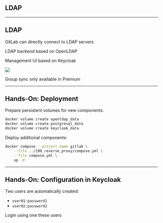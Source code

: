 <!-- .slide: id="gitlab_ldap" class="vertical-center" -->

<i class="fa-duotone fa-book fa-8x fa-duotone-colors" style="float: right; color: grey;"></i>

## LDAP

---

## LDAP

<i class="fa-duotone fa-book fa-4x fa-duotone-colors" style="float: right;"></i>

GitLab can directly connect to LDAP servers [<i class="fa-solid fa-arrow-up-right-from-square"></i>](https://docs.gitlab.com/ee/administration/auth/ldap/)

LDAP backend based on OpenLDAP [<i class="fa-solid fa-arrow-up-right-from-square"></i>](https://www.openldap.org/)

Management UI based on Keycloak [<i class="fa-solid fa-arrow-up-right-from-square"></i>](https://www.keycloak.org/)

![](150_gitlab/120_ldap/ldap.drawio.svg) <!-- .element: style="width: 90%;" -->

Group sync [<i class="fa-solid fa-arrow-up-right-from-square"></i>](https://docs.gitlab.com/ee/administration/auth/ldap/ldap_synchronization.html#group-sync) only available in Premium

---

## Hands-On: Deployment

<i class="fa-duotone fa-book fa-4x fa-duotone-colors" style="float: right;"></i>

Prepare persistent volumes for new components:

```bash
docker volume create openldap_data
docker volume create postgresql_data
docker volume create keycloak_data
```

Deploy additional components:

```bash
docker compose --project-name gitlab \
    --file ../100_reverse_proxy/compose.yml \
    --file compose.yml \
    up -d
```

---

## Hands-On: Configuration in Keycloak

<i class="fa-duotone fa-book fa-4x fa-duotone-colors" style="float: right;"></i>

Two users are automatically created:

- `user01:password1`
- `user02:password2`

Login using one these users
